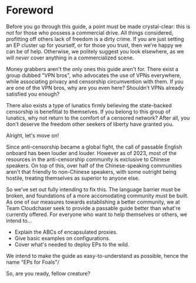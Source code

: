 # Foreword
Before you go through this guide, a point must be made crystal-clear: this is *not* for those who possess a commercial drive. All things considered, profitting off others lack of freedom is a dirty crime. If you are just setting an EP cluster up for yourself, or for those you trust, then we're happy we can be of help. Otherwise, we politely suggest you look elsewhere, as we will *never* cover anything in a commercialized scene.

Money grabbers aren't the only ones this guide aren't for. There exist a group dubbed "VPN bros", who advocates the use of VPNs everywhere, while associating privacy and censorship circumvention with them. If you are one of the VPN bros, why are you even here? Shouldn't VPNs already satisfied you enough?

There also exists a type of lunatics firmly believing the state-backed censorship is benefitial to themselves. If you belong to this group of lunatics, why not return to the comfort of a censored network? After all, you don't deserve the freedom other seekers of liberty have granted you.

Alright, let's move on!

Since anti-censorship became a global fight, the call of passable English onboard has been louder and louder. However as of 2023, most of the resources in the anti-censorship community is exclusive to Chinese speakers. On top of this, over half of the Chinese-speaking communities aren't that friendly to non-Chinese speakers, with some outright being hostile, treating themselves as superior to anyone else.

So we've set out fully intending to fix this. The language barrier must be broken, and foundations of a more accomodating community must be built. As one of our measures towards establishing a better community, we at Team Cloudchaser seek to provide a passable guide better than what're currently offered. For everyone who want to help themselves or others, we intend to...

* Explain the ABCs of encapsulated proxies.
* Give basic examples on configurations.
* Cover what's needed to deploy EPs to the wild.

We intend to make the guide as easy-to-understand as possible, hence the name "EPs for Foals"/

So, are you ready, fellow creature?